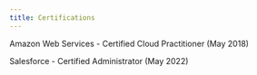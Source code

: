 ```yaml
---
title: Certifications
---
```


Amazon Web Services - Certified Cloud Practitioner (May 2018)

Salesforce - Certified Administrator (May 2022)